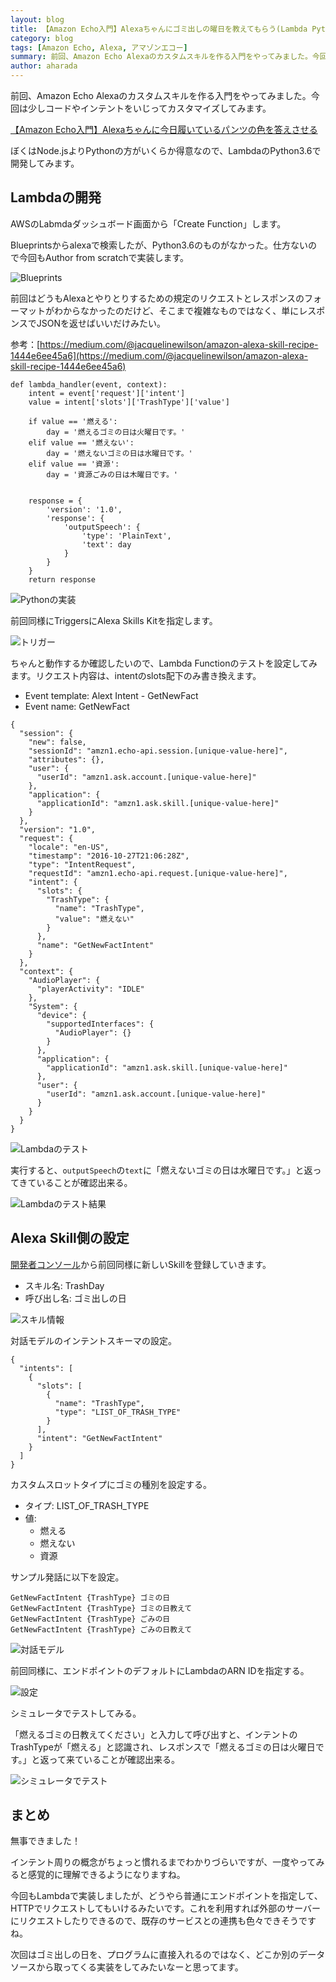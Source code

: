 ```yaml
---
layout: blog
title: 【Amazon Echo入門】Alexaちゃんにゴミ出しの曜日を教えてもらう(Lambda Python3.6)
category: blog
tags: [Amazon Echo, Alexa, アマゾンエコー]
summary: 前回、Amazon Echo Alexaのカスタムスキルを作る入門をやってみました。今回は少しコードやインテントをいじってカスタマイズしてみます。
author: aharada
---
```


前回、Amazon Echo Alexaのカスタムスキルを作る入門をやってみました。今回は少しコードやインテントをいじってカスタマイズしてみます。

[【Amazon Echo入門】Alexaちゃんに今日履いているパンツの色を答えさせる](/blog/amazon-echo-alexa-skill.html)

ぼくはNode.jsよりPythonの方がいくらか得意なので、LambdaのPython3.6で開発してみます。

## Lambdaの開発

AWSのLabmdaダッシュボード画面から「Create Function」します。

Blueprintsからalexaで検索したが、Python3.6のものがなかった。仕方ないので今回もAuthor from scratchで実装します。

![Blueprints](/images/blog/2017-11-10-amazon-echo-alexa-skill-trash-day/blueprints.png)


前回はどうもAlexaとやりとりするための規定のリクエストとレスポンスのフォーマットがわからなかったのだけど、そこまで複雑なものではなく、単にレスポンスでJSONを返せばいいだけみたい。

参考：[https://medium.com/@jacquelinewilson/amazon-alexa-skill-recipe-1444e6ee45a6](https://medium.com/@jacquelinewilson/amazon-alexa-skill-recipe-1444e6ee45a6)

```
def lambda_handler(event, context):
    intent = event['request']['intent']
    value = intent['slots']['TrashType']['value']

    if value == '燃える':
        day = '燃えるゴミの日は火曜日です。'
    elif value == '燃えない':
        day = '燃えないゴミの日は水曜日です。'
    elif value == '資源':
        day = '資源ごみの日は木曜日です。'


    response = {
        'version': '1.0',
        'response': {
            'outputSpeech': {
                'type': 'PlainText',
                'text': day
            }
        }
    }
    return response
```    

![Pythonの実装](/images/blog/2017-11-10-amazon-echo-alexa-skill-trash-day/lambda-python.png)

前回同様にTriggersにAlexa Skills Kitを指定します。

![トリガー](/images/blog/2017-11-10-amazon-echo-alexa-skill-trash-day/trigger.png)

ちゃんと動作するか確認したいので、Lambda Functionのテストを設定してみます。リクエスト内容は、intentのslots配下のみ書き換えます。

- Event template: Alext Intent - GetNewFact
- Event name: GetNewFact

```
{
  "session": {
    "new": false,
    "sessionId": "amzn1.echo-api.session.[unique-value-here]",
    "attributes": {},
    "user": {
      "userId": "amzn1.ask.account.[unique-value-here]"
    },
    "application": {
      "applicationId": "amzn1.ask.skill.[unique-value-here]"
    }
  },
  "version": "1.0",
  "request": {
    "locale": "en-US",
    "timestamp": "2016-10-27T21:06:28Z",
    "type": "IntentRequest",
    "requestId": "amzn1.echo-api.request.[unique-value-here]",
    "intent": {
      "slots": {
        "TrashType": {
          "name": "TrashType",
          "value": "燃えない"
        }
      },
      "name": "GetNewFactIntent"
    }
  },
  "context": {
    "AudioPlayer": {
      "playerActivity": "IDLE"
    },
    "System": {
      "device": {
        "supportedInterfaces": {
          "AudioPlayer": {}
        }
      },
      "application": {
        "applicationId": "amzn1.ask.skill.[unique-value-here]"
      },
      "user": {
        "userId": "amzn1.ask.account.[unique-value-here]"
      }
    }
  }
}
```

![Lambdaのテスト](/images/blog/2017-11-10-amazon-echo-alexa-skill-trash-day/lambda-test.png)

実行すると、`outputSpeech`の`text`に「燃えないゴミの日は水曜日です。」と返ってきていることが確認出来る。

![Lambdaのテスト結果](/images/blog/2017-11-10-amazon-echo-alexa-skill-trash-day/lambda-test-result.png)


## Alexa Skill側の設定

[開発者コンソール](https://developer.amazon.com/edw/home.html#/)から前回同様に新しいSkillを登録していきます。

- スキル名: TrashDay
- 呼び出し名: ゴミ出しの日

![スキル情報](/images/blog/2017-11-10-amazon-echo-alexa-skill-trash-day/alexa-info.png)

対話モデルのインテントスキーマの設定。

```
{
  "intents": [
    {
      "slots": [
        {
          "name": "TrashType",
          "type": "LIST_OF_TRASH_TYPE"
        }
      ],
      "intent": "GetNewFactIntent"
    }
  ]
}
```

カスタムスロットタイプにゴミの種別を設定する。

- タイプ: LIST_OF_TRASH_TYPE
- 値:
  - 燃える
  - 燃えない
  - 資源


サンプル発話に以下を設定。

```
GetNewFactIntent {TrashType} ゴミの日
GetNewFactIntent {TrashType} ゴミの日教えて
GetNewFactIntent {TrashType} ごみの日
GetNewFactIntent {TrashType} ごみの日教えて
```

![対話モデル](/images/blog/2017-11-10-amazon-echo-alexa-skill-trash-day/conversation-model.png)


前回同様に、エンドポイントのデフォルトにLambdaのARN IDを指定する。

![設定](/images/blog/2017-11-10-amazon-echo-alexa-skill-trash-day/preference.png)

シミュレータでテストしてみる。

「燃えるゴミの日教えてください」と入力して呼び出すと、インテントのTrashTypeが「燃える」と認識され、レスポンスで「燃えるゴミの日は火曜日です。」と返って来ていることが確認出来る。

![シミュレータでテスト](/images/blog/2017-11-10-amazon-echo-alexa-skill-trash-day/last-test.png)

## まとめ

無事できました！

インテント周りの概念がちょっと慣れるまでわかりづらいですが、一度やってみると感覚的に理解できるようになりますね。

今回もLambdaで実装しましたが、どうやら普通にエンドポイントを指定して、HTTPでリクエストしてもいけるみたいです。これを利用すれば外部のサーバーにリクエストしたりできるので、既存のサービスとの連携も色々できそうですね。

次回はゴミ出しの日を、プログラムに直接入れるのではなく、どこか別のデータソースから取ってくる実装をしてみたいなーと思ってます。
